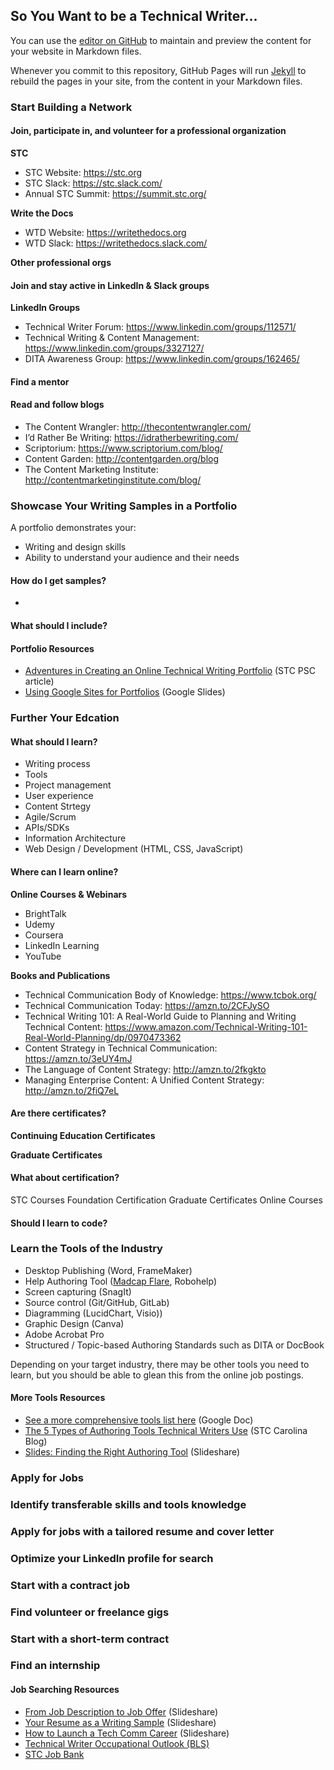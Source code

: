## So You Want to be a Technical Writer...

You can use the [editor on GitHub](https://github.com/christinamayr/become-a-technical-writer/edit/gh-pages/index.md) to maintain and preview the content for your website in Markdown files.

Whenever you commit to this repository, GitHub Pages will run [Jekyll](https://jekyllrb.com/) to rebuild the pages in your site, from the content in your Markdown files.

### Start Building a Network
#### Join, participate in, and volunteer for a professional organization

**STC**
- STC Website: https://stc.org
- STC Slack: https://stc.slack.com/ 
- Annual STC Summit: https://summit.stc.org/ 

**Write the Docs**
- WTD Website: https://writethedocs.org
- WTD Slack: https://writethedocs.slack.com/ 

**Other professional orgs**

#### Join and stay active in LinkedIn & Slack groups

**LinkedIn Groups**
- Technical Writer Forum: https://www.linkedin.com/groups/112571/
- Technical Writing & Content Management: https://www.linkedin.com/groups/3327127/ 
- DITA Awareness Group: https://www.linkedin.com/groups/162465/

#### Find a mentor

#### Read and follow blogs
- The Content Wrangler: http://thecontentwrangler.com/
- I’d Rather Be Writing: https://idratherbewriting.com/ 
- Scriptorium: https://www.scriptorium.com/blog/
- Content Garden: http://contentgarden.org/blog
- The Content Marketing Institute: http://contentmarketinginstitute.com/blog/

### Showcase Your Writing Samples in a Portfolio 
A portfolio demonstrates your:
- Writing and design skills
- Ability to understand your audience and their needs

#### How do I get samples? 
- 

#### What should I include?

#### Portfolio Resources
- [Adventures in Creating an Online Technical Writing Portfolio](https://www.stc-psc.org/my-adventures-in-creating-an-online-writing-portfolio/) (STC PSC article)
- [Using Google Sites for Portfolios](https://docs.google.com/presentation/d/1OAmgFyAWdbjvcpF0SPIX8HCZuUnqqxs9k3Tn8LOKHl4/edit?usp=sharing) (Google Slides)

### Further Your Edcation
#### What should I learn?
- Writing process
- Tools
- Project management 
- User experience
- Content Strtegy
- Agile/Scrum
- APIs/SDKs
- Information Architecture
- Web Design / Development (HTML, CSS, JavaScript)

#### Where can I learn online?

**Online Courses & Webinars**
- BrightTalk
- Udemy
- Coursera
- LinkedIn Learning
- YouTube

**Books and Publications**
- Technical Communication Body of Knowledge: https://www.tcbok.org/ 
- Technical Communication Today: https://amzn.to/2CFJySO 
- Technical Writing 101: A Real-World Guide to Planning and Writing Technical Content: https://www.amazon.com/Technical-Writing-101-Real-World-Planning/dp/0970473362 
- Content Strategy in Technical Communication: https://amzn.to/3eUY4mJ 
- The Language of Content Strategy: http://amzn.to/2fkgkto 
- Managing Enterprise Content: A Unified Content Strategy: http://amzn.to/2fiQ7eL 

#### Are there certificates?
**Continuing Education Certificates**

**Graduate Certificates**

#### What about certification?
STC Courses
Foundation Certification
Graduate Certificates
Online Courses

#### Should I learn to code?

### Learn the Tools of the Industry 
- Desktop Publishing (Word, FrameMaker)
- Help Authoring Tool ([Madcap Flare](https://www.madcapsoftware.com/services/paid-training/schedule/), Robohelp)
- Screen capturing (SnagIt)
- Source control (Git/GitHub, GitLab) 
- Diagramming (LucidChart, Visio))
- Graphic Design (Canva)
- Adobe Acrobat Pro
- Structured / Topic-based Authoring Standards such as DITA or DocBook

Depending on your target industry, there may be other tools you need to learn, but you should be able to glean this from the online job postings. 

#### More Tools Resources
- [See a more comprehensive tools list here](https://docs.google.com/document/d/1P_UyBwplQtQjJfD1jiY_Jt89s9Rm3vVNHVuyWu_LqcY/edit?usp=sharing) (Google Doc)
- [The 5 Types of Authoring Tools Technical Writers Use](https://www.stc-carolina.org/2018/11/21/the-5-types-of-authoring-tools-technical-writers-use/) (STC Carolina Blog)
- [Slides: Finding the Right Authoring Tool](https://www.slideshare.net/CarolinaChapterSTC/finding-the-right-authoring-tool) (Slideshare)

### Apply for Jobs 

### Identify transferable skills and tools knowledge
### Apply for jobs with a tailored resume and cover letter 
### Optimize your LinkedIn profile for search
### Start with a contract job
### Find volunteer or freelance gigs
### Start with a short-term contract
### Find an internship 

#### Job Searching Resources
- [From Job Description to Job Offer](https://www.slideshare.net/CarolinaChapterSTC/from-job-description-to-job-offer-a-hiring-managers-journey) (Slideshare)
- [Your Resume as a Writing Sample](https://www.slideshare.net/CarolinaChapterSTC/resume-work-samplecareerday2018-1) (Slideshare)
- [How to Launch a Tech Comm Career](https://www.slideshare.net/CarolinaChapterSTC/stc-carolina-career-day-2018-how-to-find-a-job-presentation) (Slideshare)
- [Technical Writer Occupational Outlook (BLS)](https://www.bls.gov/ooh/media-and-communication/technical-writers.htm)
- [STC Job Bank](https://careers.stc.org/jobs/)
